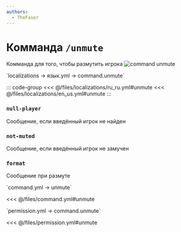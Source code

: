 ```yaml
---
authors:
  - TheFaser
---
```


# Комманда `/unmute`

Комманда для того, чтобы размутить игрока
![command unmute](/commandunmute.png)

[//]: # (localization)
<!--@include: @/parts/words.md#localization--> 
<!--@include: @/parts/words.md#path--> `localizations → язык.yml → command.unmute`

<!--@include: @/parts/words.md#default--> 

::: code-group
<<< @/files/localizations/ru_ru.yml#unmute
<<< @/files/localizations/en_us.yml#unmute
:::

### `null-player`

Сообщение, если введённый игрок не найден

### `not-muted`

Сообщение, если введённый игрок не замучен

### `format`

Сообщение при размуте

[//]: # (command.yml)
<!--@include: @/parts/words.md#setting-->
<!--@include: @/parts/words.md#path--> `command.yml → unmute`

<!--@include: @/parts/words.md#default-->
<<< @/files/command.yml#unmute

<!--@include: @/parts/enable.md-->
<!--@include: @/parts/range.md-->
<!--@include: @/parts/aliases.md-->
<!--@include: @/parts/destination.md-->
<!--@include: @/parts/cooldown.md-->
<!--@include: @/parts/sound.md-->

[//]: # (permission.yml)
<!--@include: @/parts/words.md#permission-->
<!--@include: @/parts/words.md#path--> `permission.yml → command.unmute`

<!--@include: @/parts/words.md#default-->
<<< @/files/permission.yml#unmute

<!--@include: @/parts/permission/permissionTier3.md-->
<!--@include: @/parts/permission/cooldown.md-->
<!--@include: @/parts/permission/sound.md-->

